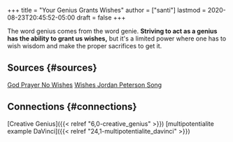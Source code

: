 +++
title = "Your Genius Grants Wishes"
author = ["santi"]
lastmod = 2020-08-23T20:45:52-05:00
draft = false
+++

The word genius comes from the word genie. ****Striving to act as a genius has the ability to grant us wishes,**** but it's a limited power where one has to wish wisdom and make the proper sacrifices to get it.


## Sources {#sources}

[God Prayer No Wishes](https://jordanpetersonquotes.com/prayer-god-wishes-favors-answers/)
[Wishes Jordan Peterson Song](https://www.youtube.com/watch?v=dDIx31vJ6yk)


## Connections {#connections}

[Creative Genius]({{< relref "6,0-creative_genius" >}})
[multipotentialite example DaVinci]({{< relref "24,1-multipotentialite_davinci" >}})
